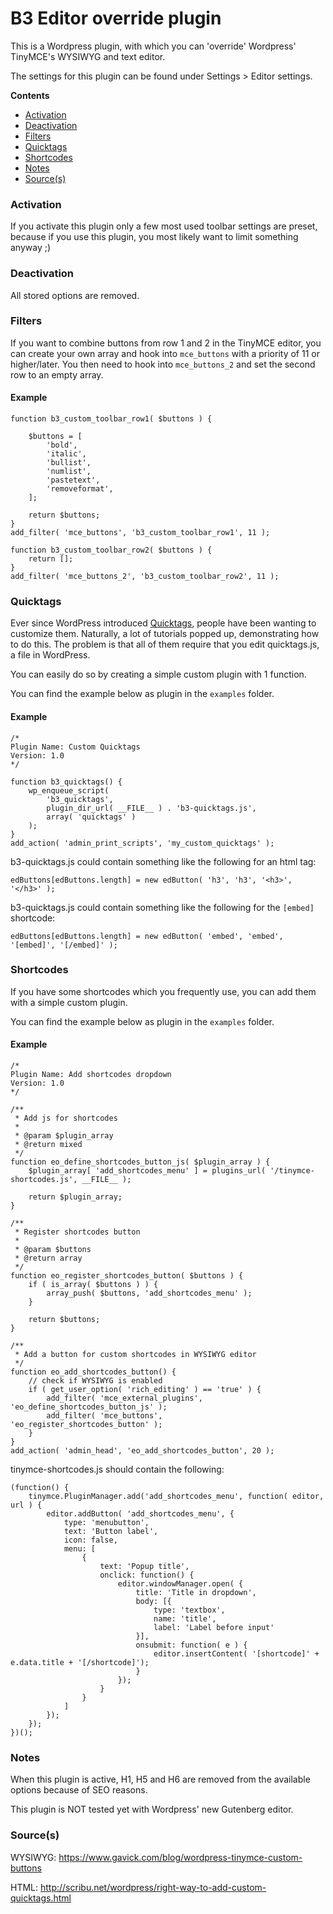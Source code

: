 # B3 Editor override plugin

This is a Wordpress plugin, with which you can 'override' Wordpress' TinyMCE's WYSIWYG and text editor.

The settings for this plugin can be found under Settings > Editor settings.

**Contents**

- [Activation](#activate)
- [Deactivation](#deactivate)
- [Filters](#filters)
- [Quicktags](#quicktags)
- [Shortcodes](#shortcodes)
- [Notes](#notes)
- [Source(s)](#sources)

<a name="activate"></a>
### Activation 

If you activate this plugin only a few most used toolbar settings are preset, because if you use this plugin, you most likely want to limit something anyway ;)

<a name="deactivate"></a>
### Deactivation 

All stored options are removed.

<a name="filters"></a>
### Filters

If you want to combine buttons from row 1 and 2 in the TinyMCE editor, you can create your own array and hook into `mce_buttons` with a priority of 11 or higher/later. You then need to hook into `mce_buttons_2` and set the second row to an empty array.

#### Example 

```
function b3_custom_toolbar_row1( $buttons ) {

    $buttons = [
        'bold',
        'italic',
        'bullist',
        'numlist',
        'pastetext',
        'removeformat',
    ];
    
    return $buttons; 
}
add_filter( 'mce_buttons', 'b3_custom_toolbar_row1', 11 );

function b3_custom_toolbar_row2( $buttons ) {
    return []; 
}
add_filter( 'mce_buttons_2', 'b3_custom_toolbar_row2', 11 );
```

<a name="quicktags"></a>
### Quicktags

Ever since WordPress introduced [Quicktags](https://codex.wordpress.org/Quicktags_API), people have been wanting to customize them. Naturally, a lot of tutorials popped up, demonstrating how to do this. The problem is that all of them require that you edit quicktags.js, a file in WordPress.

You can easily do so by creating a simple custom plugin with 1 function.

You can find the example below as plugin in the `examples` folder.

#### Example 

```
/*
Plugin Name: Custom Quicktags
Version: 1.0
*/

function b3_quicktags() {
    wp_enqueue_script(
        'b3_quicktags',
        plugin_dir_url( __FILE__ ) . 'b3-quicktags.js',
        array( 'quicktags' )
    );
}
add_action( 'admin_print_scripts', 'my_custom_quicktags' );
```

b3-quicktags.js could contain something like the following for an html tag:

```
edButtons[edButtons.length] = new edButton( 'h3', 'h3', '<h3>', '</h3>' );
``` 

b3-quicktags.js could contain something like the following for the `[embed]` shortcode:

```
edButtons[edButtons.length] = new edButton( 'embed', 'embed', '[embed]', '[/embed]' );
``` 

<a name="shortcodes"></a>
### Shortcodes 

If you have some shortcodes which you frequently use, you can add them with a simple custom plugin.

You can find the example below as plugin in the `examples` folder.

#### Example 

```
/*
Plugin Name: Add shortcodes dropdown
Version: 1.0
*/

/**
 * Add js for shortcodes
 *
 * @param $plugin_array
 * @return mixed
 */
function eo_define_shortcodes_button_js( $plugin_array ) {
    $plugin_array[ 'add_shortcodes_menu' ] = plugins_url( '/tinymce-shortcodes.js', __FILE__ );

    return $plugin_array;
}

/**
 * Register shortcodes button
 *
 * @param $buttons
 * @return array
 */
function eo_register_shortcodes_button( $buttons ) {
    if ( is_array( $buttons ) ) {
        array_push( $buttons, 'add_shortcodes_menu' );
    }

    return $buttons;
}

/**
 * Add a button for custom shortcodes in WYSIWYG editor
 */
function eo_add_shortcodes_button() {
    // check if WYSIWYG is enabled
    if ( get_user_option( 'rich_editing' ) == 'true' ) {
        add_filter( 'mce_external_plugins', 'eo_define_shortcodes_button_js' );
        add_filter( 'mce_buttons',          'eo_register_shortcodes_button' );
    }
}
add_action( 'admin_head', 'eo_add_shortcodes_button', 20 );
```

tinymce-shortcodes.js should contain the following:

```
(function() {
    tinymce.PluginManager.add('add_shortcodes_menu', function( editor, url ) {
        editor.addButton( 'add_shortcodes_menu', {
            type: 'menubutton',
            text: 'Button label',
            icon: false,
            menu: [
                {
                    text: 'Popup title',
                    onclick: function() {
                        editor.windowManager.open( {
                            title: 'Title in dropdown',
                            body: [{
                                type: 'textbox',
                                name: 'title',
                                label: 'Label before input'
                            }],
                            onsubmit: function( e ) {
                                editor.insertContent( '[shortcode]' + e.data.title + '[/shortcode]');
                            }
                        });
                    }
                }
            ]
        });
    });
})();
```

<a name="notes"></a>
### Notes 

When this plugin is active, H1, H5 and H6 are removed from the available options because of SEO reasons.

This plugin is NOT tested yet with Wordpress' new Gutenberg editor.

<a name="sources"></a>
### Source(s) 

WYSIWYG: https://www.gavick.com/blog/wordpress-tinymce-custom-buttons

HTML: http://scribu.net/wordpress/right-way-to-add-custom-quicktags.html
